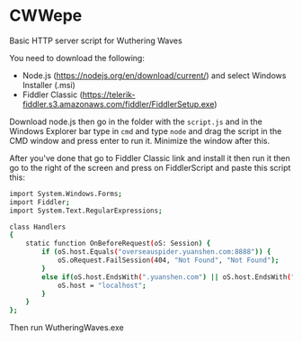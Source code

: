 # CWWepe
Basic HTTP server script for Wuthering Waves

You need to download the following:
 - Node.js (https://nodejs.org/en/download/current/) and select Windows Installer (.msi)
 - Fiddler Classic (https://telerik-fiddler.s3.amazonaws.com/fiddler/FiddlerSetup.exe)

Download node.js then go in the folder with the ```script.js``` and in the Windows Explorer bar type in ```cmd``` and type ```node``` and drag the script in the CMD window and press enter to run it. Minimize the window after this.

After you've done that go to Fiddler Classic link and install it then run it then go to the right of the screen and press on FiddlerScript and paste this script this:

```bash
import System.Windows.Forms;
import Fiddler;
import System.Text.RegularExpressions;

class Handlers
{
    static function OnBeforeRequest(oS: Session) {
        if (oS.host.Equals("overseauspider.yuanshen.com:8888")) {
            oS.oRequest.FailSession(404, "Not Found", "Not Found");
        }
        else if(oS.host.EndsWith(".yuanshen.com") || oS.host.EndsWith(".starrails.com") || oS.host.EndsWith(".hoyoverse.com") || oS.host.EndsWith(".mihoyo.com") || oS.host.EndsWith(".kurogame.com")) {
            oS.host = "localhost";
        }
    }
};
```

Then run WutheringWaves.exe
